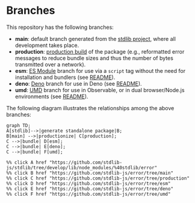 <!--

@license Apache-2.0

Copyright (c) 2022 The Stdlib Authors.

Licensed under the Apache License, Version 2.0 (the "License");
you may not use this file except in compliance with the License.
You may obtain a copy of the License at

    http://www.apache.org/licenses/LICENSE-2.0

Unless required by applicable law or agreed to in writing, software
distributed under the License is distributed on an "AS IS" BASIS,
WITHOUT WARRANTIES OR CONDITIONS OF ANY KIND, either express or implied.
See the License for the specific language governing permissions and
limitations under the License.

-->

# Branches

This repository has the following branches:

-   **main**: default branch generated from the [stdlib project][stdlib-url], where all development takes place.
-   **production**: [production build][production-url] of the package (e.g., reformatted error messages to reduce bundle sizes and thus the number of bytes transmitted over a network).
-   **esm**: [ES Module][esm-url] branch for use via a `script` tag without the need for installation and bundlers (see [README][esm-readme]).
-   **deno**: [Deno][deno-url] branch for use in Deno (see [README][deno-readme]).
-   **umd**: [UMD][umd-url] branch for use in Observable, or in dual browser/Node.js environments (see [README][umd-readme]).

The following diagram illustrates the relationships among the above branches:

```mermaid
graph TD;
A[stdlib]-->|generate standalone package|B;
B[main] -->|productionize| C[production];
C -->|bundle| D[esm];
C -->|bundle| E[deno];
C -->|bundle| F[umd];

%% click A href "https://github.com/stdlib-js/stdlib/tree/develop/lib/node_modules/%40stdlib/error"
%% click B href "https://github.com/stdlib-js/error/tree/main"
%% click C href "https://github.com/stdlib-js/error/tree/production"
%% click D href "https://github.com/stdlib-js/error/tree/esm"
%% click E href "https://github.com/stdlib-js/error/tree/deno"
%% click F href "https://github.com/stdlib-js/error/tree/umd"
```

[stdlib-url]: https://github.com/stdlib-js/stdlib/tree/develop/lib/node_modules/%40stdlib/error
[production-url]: https://github.com/stdlib-js/error/tree/production
[deno-url]: https://github.com/stdlib-js/error/tree/deno
[deno-readme]: https://github.com/stdlib-js/error/blob/deno/README.md
[umd-url]: https://github.com/stdlib-js/error/tree/umd
[umd-readme]: https://github.com/stdlib-js/error/blob/umd/README.md
[esm-url]: https://github.com/stdlib-js/error/tree/esm
[esm-readme]: https://github.com/stdlib-js/error/blob/esm/README.md